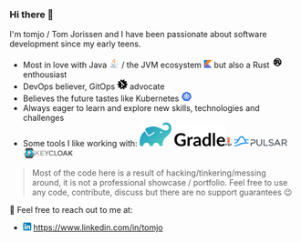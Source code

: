 ### Hi there 👋

I'm tomjo / Tom Jorissen and I have been passionate about software development since my early teens.

- Most in love with Java <img src="https://raw.githubusercontent.com/tomjo/tomjo/master/img/java.svg" alt="Java icon" height="18"> / the JVM ecosystem <img src="https://raw.githubusercontent.com/tomjo/tomjo/master/img/kotlin.svg" alt="Kotlin icon" height="14"> but also a Rust <img src="https://raw.githubusercontent.com/tomjo/tomjo/master/img/rust.svg" alt="Rust icon" height="20"> enthousiast
- DevOps believer, GitOps <img src="https://raw.githubusercontent.com/tomjo/tomjo/master/img/gitops.svg" alt="GitOps icon" height="18"> advocate
- Believes the future tastes like Kubernetes <img src="https://raw.githubusercontent.com/tomjo/tomjo/master/img/kubernetes.svg" alt="Kubernetes icon" height="18">
- Always eager to learn and explore new skills, technologies and challenges
- Some tools I like working with: <img src="https://raw.githubusercontent.com/tomjo/tomjo/master/img/gradle.svg" alt="Gradle icon" width="150px"><img src="https://raw.githubusercontent.com/tomjo/tomjo/master/img/argocd.svg" alt="ArgoCD icon" height="18"> <img src="https://raw.githubusercontent.com/tomjo/tomjo/master/img/pulsar.svg" alt="Apache Pulsar icon" height="18"> <img src="https://raw.githubusercontent.com/tomjo/tomjo/master/img/keycloak.svg" alt="Keycloak icon" height="18">

> Most of the code here is a result of hacking/tinkering/messing around, it is not a professional showcase / portfolio. Feel free to use any code, contribute, discuss but there are no support guarantees 😉

💬 Feel free to reach out to me at:
- <img src="https://raw.githubusercontent.com/tomjo/tomjo/master/img/linkedin.svg" alt="" height="14"> https://www.linkedin.com/in/tomjo
